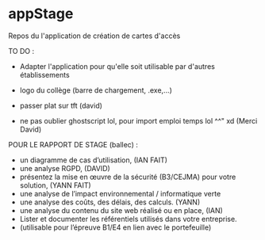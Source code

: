 # appStage 

Repos du l'application de création de cartes d'accès   

TO DO :

- Adapter l'application pour qu'elle soit utilisable par d'autres établissements 
- logo du collège (barre de chargement, .exe,...) 
- passer plat sur tft (david)


- ne pas oublier ghostscript lol, pour import emploi temps lol ^^" xd (Merci David) 

POUR LE RAPPORT DE STAGE (ballec) :

- un diagramme de cas d’utilisation, (IAN FAIT)
- une analyse RGPD, (DAVID)
- présentez la mise en œuvre de la sécurité (B3/CEJMA) pour votre solution, (YANN FAIT)
- une analyse de l’impact environnemental / informatique verte 
- une analyse des coûts, des délais, des calculs. (YANN)
- une analyse du contenu du site web réalisé ou en place, (IAN)
- Lister et documenter les référentiels utilisés dans votre entreprise. 
- (utilisable pour l’épreuve B1/E4 en lien avec le portefeuille)
